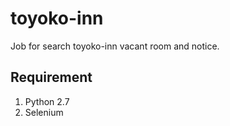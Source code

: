 # toyoko-inn
Job for search toyoko-inn vacant room and notice.

## Requirement
1. Python 2.7
2. Selenium
